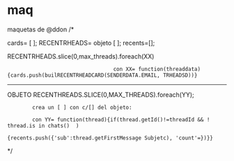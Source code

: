 # maq
maquetas de @ddon
/*


cards=  [ ];
RECENTRHEADS= objeto [ ];
recents=[];

RECENTRHEADS.slice(0,max_threads).foreach(XX)

                                      con XX= function(threaddata){cards.push(builRECENTRHEADCARD(SENDERDATA.EMAIL, TRHEADSD))}

_________________________________________________________________

OBJETO
RECENTHREADS.SLICE(0,MAX_THREADS).foreach(YY);



            crea un [ ] con c/[] del objeto:
            
            con YY= function(thread){if(thread.getId()!=threadId && ! thread.is in chats()  )
                                      {recents.push({'sub':thread.getFirstMessage Subjetc), 'count'=})}}
            




*/
